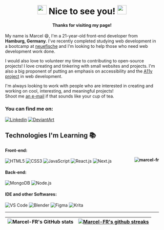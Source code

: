 <h1 align="center"><img src="https://emojis.slackmojis.com/emojis/images/1531849430/4246/blob-sunglasses.gif?1531849430" width="30"/> Nice to see you! <img src="https://emojis.slackmojis.com/emojis/images/1531849430/4246/blob-sunglasses.gif?1531849430" width="30"/></h1>
<h4 align="center">Thanks for visiting my page!</h4>

My name is Marcel :smile:, I'm a 21-year-old front-end developer from <img src="https://cdn-icons-png.flaticon.com/512/197/197571.png" width="13"/> <b>Hamburg, Germany</b>. I've recently completed studying web development in a bootcamp at [neuefische](https://www.neuefische.de/en) and I'm looking to help those who need web development work done.

I would also love to volunteer my time to contributing to open-source projects! I love creating and tinkering with small websites and projects. I'm also a big proponent of putting an emphasis on accessibility and the [A11y project](https://www.a11yproject.com/) in web development.

<p>I'm always looking to work with people who are interested in creating and working on cool, interesting, and meaningful projects! <br>Shoot me <a href=mailto:"j.m.frankerojas@gmail.com">an e-mail</a> if that sounds like your cup of tea.</br>
 </p>
 
### You can find me on: 
[![Linkedin](https://img.shields.io/badge/-LinkedIn-blue?style=flat&logo=Linkedin&logoColor=white&link=https://www.linkedin.com/in/jan-marcel-franke-rojas/)](https://www.linkedin.com/in/jan-marcel-franke-rojas/)
[![DeviantArt](https://img.shields.io/badge/-DeviantArt-05CC47?style=flat&logo=DeviantArt&logoColor=white&link=https://www.deviantart.com/mezzelblack)](https://www.deviantart.com/mezzelblack)
## Technologies I'm Learning :books:

#### Front-end:  <p><img align="right" src="https://github-readme-stats.vercel.app/api/top-langs?username=marcel-fr&show_icons=true&locale=en&theme=radical" alt="marcel-fr" /></p>

![HTML5](https://img.shields.io/badge/-HTML5-E34F26?style=flat-square&logo=html5&logoColor=white)
![CSS3](https://img.shields.io/badge/-CSS-1572B6?style=flat-square&logo=css3&logoColor=white)
![JavaScript](https://img.shields.io/badge/-JavaScript-%23F7DF1C?style=flat-square&logo=javascript&logoColor=000000&color=d1b01f)
![React.js](https://img.shields.io/badge/-React.js-%23282C34?style=flat-square&logo=react)
![Next.js](https://img.shields.io/badge/-Next.js-000000?style=flat-square&logo=next.js)


#### Back-end:

![MongoDB](https://img.shields.io/badge/-MongoDB-47A248?style=flat-square&logo=mongodb&logoColor=ffffff)
![Node.js](https://img.shields.io/badge/-Node.js-339933?style=flat-square&logo=Node.js&logoColor=white)


#### IDE and other Softwares:

![VS Code](https://img.shields.io/badge/-VS%20Code-007ACC?style=flat-square&logo=visual-studio-code&logoColor=ffffff)
![Blender](https://img.shields.io/badge/-Blender-F5792A?style=flat-square&logo=Blender&logoColor=ffffff)
![Figma](https://img.shields.io/badge/-Figma-F24E1E?style=flat-square&logo=Figma&logoColor=ffffff)
![Krita](https://img.shields.io/badge/-Krita-3BABFF?style=flat-square&logo=Krita&logoColor=ffffff)

<hr>

| ![Marcel-FR's GitHub stats](https://github-readme-stats.vercel.app/api?username=Marcel-FR&show_icons=true&theme=radical) | <a href="https://camo.githubusercontent.com/9d353d62714e0b0acd5ada4a042838f2b81c67df3f5b4c5ac28b168024edc88f/68747470733a2f2f6769746875622d726561646d652d73747265616b2d73746174732e6865726f6b756170702e636f6d2f3f757365723d6d617263656c2d667226"><img align="center" src="https://github-readme-streak-stats.herokuapp.com/?user=marcel-fr&theme=radical" alt="Marcel-FR's github streaks" /></a> |
| ------------- | ------------- | 
